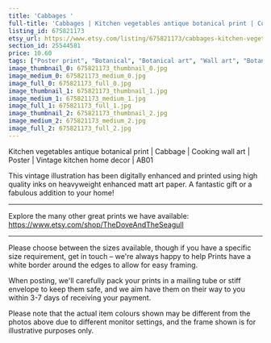 ```yaml
---
title: 'Cabbages '
full-title: 'Cabbages | Kitchen vegetables antique botanical print | Cooking wall art | Poster | Vintage kitchen home decor | AB01'
listing_id: 675821173
etsy_url: https://www.etsy.com/listing/675821173/cabbages-kitchen-vegetables-antique?utm_source=site&utm_medium=api&utm_campaign=api
section_id: 25544581
price: 10.60
tags: ["Poster print", "Botanical", "Botanical art", "Wall art", "Botanical poster", "Vintage", "Kitchen print", "Kitchen wall art", "Antique vintage", "Vegetables art", "Vegetables print", "Home decor", "Album Benary"]
image_thumbnail_0: 675821173_thumbnail_0.jpg
image_medium_0: 675821173_medium_0.jpg
image_full_0: 675821173_full_0.jpg
image_thumbnail_1: 675821173_thumbnail_1.jpg
image_medium_1: 675821173_medium_1.jpg
image_full_1: 675821173_full_1.jpg
image_thumbnail_2: 675821173_thumbnail_2.jpg
image_medium_2: 675821173_medium_2.jpg
image_full_2: 675821173_full_2.jpg
---
```

Kitchen vegetables antique botanical print | Cabbage | Cooking wall art | Poster | Vintage kitchen home decor | AB01

This vintage illustration has been digitally enhanced and printed using high quality inks on heavyweight enhanced matt art paper. A fantastic gift or a fabulous addition to your home!
 
---

Explore the many other great prints we have available: https://www.etsy.com/shop/TheDoveAndTheSeagull

---

Please choose between the sizes available, though if you have a specific size requirement, get in touch – we&#39;re always happy to help Prints have a white border around the edges to allow for easy framing.

When posting, we&#39;ll carefully pack your prints in a mailing tube or stiff envelope to keep them safe, and we aim have them on their way to you within 3-7 days of receiving your payment.

Please note that the actual item colours shown may be different from the photos above due to different monitor settings, and the frame shown is for illustrative purposes only.

